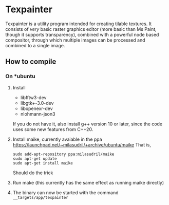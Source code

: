 # Texpainter

Texpainter is a utility program intended for creating tilable textures. It consists of *very* basic raster graphics editor (more basic than Ms Paint, though it supports transparency), combined with a powerful node based compositor, through which multiple images can be processed and combined to a single image.

## How to compile

### On *ubuntu

 1. Install
    * libfftw3-dev
    * libgtk+-3.0-dev
    * libopenexr-dev
    * nlohmann-json3

    If you do not have it, also install g++ version 10 or later, since the code uses some new features from C++20.

 2. Install maike, currently avaiable in the ppa https://launchpad.net/~milasudril/+archive/ubuntu/maike
    That is,

        sudo add-apt-repository ppa:milasudril/maike
        sudo apt-get update
        sudo apt-get install maike

    Should do the trick

 3. Run make (this currently has the same effect as running maike directly)

 4. The binary can now be started with the command `__targets/app/texpainter`